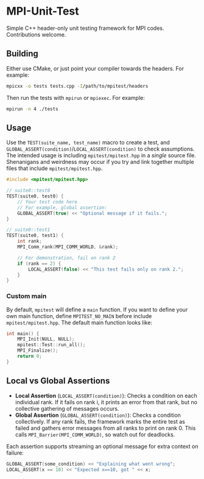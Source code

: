 # MPI-Unit-Test
Simple C++ header-only unit testing framework for MPI codes. Contributions welcome.

## Building
Either use CMake, or just point your compiler towards the headers. For example:
```bash
mpicxx -o tests tests.cpp -I/path/to/mpitest/headers
```
Then run the tests with `mpirun` or `mpiexec`. For example:
```bash
mpirun -n 4 ./tests
```

## Usage
Use the `TEST(suite_name, test_name)` macro to create a test, and `GLOBAL_ASSERT(condition)`/`LOCAL_ASSERT(condition)` to check assumptions. The intended usage is including `mpitest/mpitest.hpp` in a *single* source file. Shenanigans and weirdness may occur if you try and link together multiple files that include `mpitest/mpitest.hpp`.
```c++
#include <mpitest/mpitest.hpp>

// suite0::test0
TEST(suite0, test0) {
    // Your test code here
    // For example, global assertion:
    GLOBAL_ASSERT(true) << "Optional message if it fails.";
}

// suite0::test1
TEST(suite0, test1) {
    int rank;
    MPI_Comm_rank(MPI_COMM_WORLD, &rank);

    // For demonstration, fail on rank 2
    if (rank == 2) {
        LOCAL_ASSERT(false) << "This test fails only on rank 2.";
    }
}
```

### Custom main
By default, `mpitest` will define a `main` function. If you want to define your own main function, define `MPITEST_NO_MAIN` before include `mpitest/mpitest.hpp`. The default main function looks like:
```c++
int main() {
    MPI_Init(NULL, NULL);
    mpitest::Test::run_all();
    MPI_Finalize();
    return 0;
}
```

## Local vs Global Assertions
* **Local Assertion** (`LOCAL_ASSERT(condition)`): Checks a condition on each individual rank. If it fails on rank i, it prints an error from that rank, but no collective gathering of messages occurs.
* **Global Assertion** (`GLOBAL_ASSERT(condition)`): Checks a condition collectively. If any rank fails, the framework marks the entire test as failed and gathers error messages from all ranks to print on rank 0. This calls `MPI_Barrier(MPI_COMM_WORLD)`, so watch out for deadlocks.

Each assertion supports streaming an optional message for extra context on failure:
```c++
GLOBAL_ASSERT(some_condition) << "Explaining what went wrong";
LOCAL_ASSERT(x == 10) << "Expected x==10, got " << x;
```
